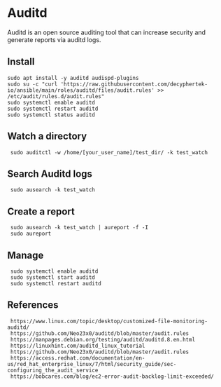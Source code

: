 Auditd
=====

Auditd is an open source auditing tool that can increase security and generate reports via auditd logs.    

Install
--------
```
sudo apt install -y auditd audispd-plugins
sudo su -c "curl 'https://raw.githubusercontent.com/decyphertek-io/ansible/main/roles/auditd/files/audit.rules' >> /etc/audit/rules.d/audit.rules"
sudo systemctl enable auditd
sudo systemctl restart auditd
sudo systemctl status auditd
```
  
Watch a directory
-----------------

     sudo auditctl -w /home/[your_user_name]/test_dir/ -k test_watch
  
Search Auditd logs
------------------

     sudo ausearch -k test_watch
  
Create a report
----------------

     sudo ausearch -k test_watch | aureport -f -I 
     sudo aureport
  
Manage
-------

     sudo systemctl enable auditd
     sudo systemctl start auditd
     sudo systemctl restart auditd


References
----------

     https://www.linux.com/topic/desktop/customized-file-monitoring-auditd/
     https://github.com/Neo23x0/auditd/blob/master/audit.rules
     https://manpages.debian.org/testing/auditd/auditd.8.en.html
     https://linuxhint.com/auditd_linux_tutorial
     https://github.com/Neo23x0/auditd/blob/master/audit.rules
     https://access.redhat.com/documentation/en-us/red_hat_enterprise_linux/7/html/security_guide/sec-configuring_the_audit_service
     https://bobcares.com/blog/ec2-error-audit-backlog-limit-exceeded/
 
